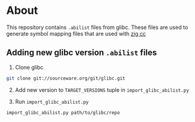 # About

This repository contains `.abilist` files from glibc. These files are used to generate symbol mapping files that are used with [zig cc](https://andrewkelley.me/post/zig-cc-powerful-drop-in-replacement-gcc-clang.html)

## Adding new glibc version `.abilist` files

1. Clone glibc

```bash
git clone git://sourceware.org/git/glibc.git
```

2. Add new version to `TARGET_VERSIONS` tuple in `import_glibc_abilist.py`

3. Run `import_glibc_abilist.py`

```bash
import_glibc_abilist.py path/to/glibc/repo
```
